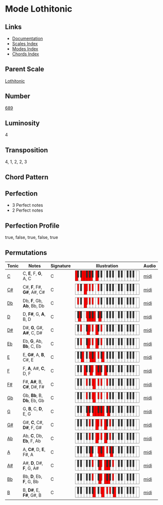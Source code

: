 # Mode Lothitonic

## Links

- [Documentation](README.md)
- [Scales Index](Scales.md)
- [Modes Index](Modes.md)
- [Chords Index](Chords.md)

## Parent Scale

[Lothitonic](ScaleLothitonic.md)

## Number

[689](https://ianring.com/musictheory/scales/689)

## Luminosity

4

## Transposition

4, 1, 2, 2, 3

## Chord Pattern



## Perfection

- 3 Perfect notes
- 2 Perfect notes

## Perfection Profile

true, false, true, false, true

## Permutations

| Tonic | Notes | Signature | Illustration | Audio |
|-------|-------|-----------|--------------|-------|
| [C](ModeCNaturalLothitonic.md) | C, **E**, F, **G**, A, C | C | ![CNaturalLothitonic](ModeCNaturalLothitonic.png) | [midi](https://github.com/edipermadi/music/blob/main/docs/ModeCNaturalLothitonic.mid?raw=true) |
| [C#](ModeCSharpLothitonic.md) | C#, **F**, F#, **G#**, A#, C# | C | ![CSharpLothitonic](ModeCSharpLothitonic.png) | [midi](https://github.com/edipermadi/music/blob/main/docs/ModeCSharpLothitonic.mid?raw=true) |
| [Db](ModeDFlatLothitonic.md) | Db, **F**, Gb, **Ab**, Bb, Db | C | ![DFlatLothitonic](ModeDFlatLothitonic.png) | [midi](https://github.com/edipermadi/music/blob/main/docs/ModeDFlatLothitonic.mid?raw=true) |
| [D](ModeDNaturalLothitonic.md) | D, **F#**, G, **A**, B, D | C | ![DNaturalLothitonic](ModeDNaturalLothitonic.png) | [midi](https://github.com/edipermadi/music/blob/main/docs/ModeDNaturalLothitonic.mid?raw=true) |
| [D#](ModeDSharpLothitonic.md) | D#, **G**, G#, **A#**, C, D# | C | ![DSharpLothitonic](ModeDSharpLothitonic.png) | [midi](https://github.com/edipermadi/music/blob/main/docs/ModeDSharpLothitonic.mid?raw=true) |
| [Eb](ModeEFlatLothitonic.md) | Eb, **G**, Ab, **Bb**, C, Eb | C | ![EFlatLothitonic](ModeEFlatLothitonic.png) | [midi](https://github.com/edipermadi/music/blob/main/docs/ModeEFlatLothitonic.mid?raw=true) |
| [E](ModeENaturalLothitonic.md) | E, **G#**, A, **B**, C#, E | C | ![ENaturalLothitonic](ModeENaturalLothitonic.png) | [midi](https://github.com/edipermadi/music/blob/main/docs/ModeENaturalLothitonic.mid?raw=true) |
| [F](ModeFNaturalLothitonic.md) | F, **A**, A#, **C**, D, F | C | ![FNaturalLothitonic](ModeFNaturalLothitonic.png) | [midi](https://github.com/edipermadi/music/blob/main/docs/ModeFNaturalLothitonic.mid?raw=true) |
| [F#](ModeFSharpLothitonic.md) | F#, **A#**, B, **C#**, D#, F# | C | ![FSharpLothitonic](ModeFSharpLothitonic.png) | [midi](https://github.com/edipermadi/music/blob/main/docs/ModeFSharpLothitonic.mid?raw=true) |
| [Gb](ModeGFlatLothitonic.md) | Gb, **Bb**, B, **Db**, Eb, Gb | C | ![GFlatLothitonic](ModeGFlatLothitonic.png) | [midi](https://github.com/edipermadi/music/blob/main/docs/ModeGFlatLothitonic.mid?raw=true) |
| [G](ModeGNaturalLothitonic.md) | G, **B**, C, **D**, E, G | C | ![GNaturalLothitonic](ModeGNaturalLothitonic.png) | [midi](https://github.com/edipermadi/music/blob/main/docs/ModeGNaturalLothitonic.mid?raw=true) |
| [G#](ModeGSharpLothitonic.md) | G#, **C**, C#, **D#**, F, G# | C | ![GSharpLothitonic](ModeGSharpLothitonic.png) | [midi](https://github.com/edipermadi/music/blob/main/docs/ModeGSharpLothitonic.mid?raw=true) |
| [Ab](ModeAFlatLothitonic.md) | Ab, **C**, Db, **Eb**, F, Ab | C | ![AFlatLothitonic](ModeAFlatLothitonic.png) | [midi](https://github.com/edipermadi/music/blob/main/docs/ModeAFlatLothitonic.mid?raw=true) |
| [A](ModeANaturalLothitonic.md) | A, **C#**, D, **E**, F#, A | C | ![ANaturalLothitonic](ModeANaturalLothitonic.png) | [midi](https://github.com/edipermadi/music/blob/main/docs/ModeANaturalLothitonic.mid?raw=true) |
| [A#](ModeASharpLothitonic.md) | A#, **D**, D#, **F**, G, A# | C | ![ASharpLothitonic](ModeASharpLothitonic.png) | [midi](https://github.com/edipermadi/music/blob/main/docs/ModeASharpLothitonic.mid?raw=true) |
| [Bb](ModeBFlatLothitonic.md) | Bb, **D**, Eb, **F**, G, Bb | C | ![BFlatLothitonic](ModeBFlatLothitonic.png) | [midi](https://github.com/edipermadi/music/blob/main/docs/ModeBFlatLothitonic.mid?raw=true) |
| [B](ModeBNaturalLothitonic.md) | B, **D#**, E, **F#**, G#, B | C | ![BNaturalLothitonic](ModeBNaturalLothitonic.png) | [midi](https://github.com/edipermadi/music/blob/main/docs/ModeBNaturalLothitonic.mid?raw=true) |
